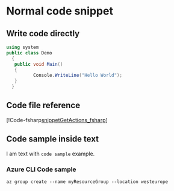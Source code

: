 # Normal code snippet

## Write code directly
  ```c#
  using system
  public class Demo
	{
	 public void Main()
	 {
	        Console.WriteLine("Hello World");
	 }
	}
  ```

## Code file reference
[!Code-fsharp[snippetGetActions_fsharp](.\..\Reference-Files\CodeSnippets\code_test_fsharp.fs)] 

## Code sample inside text
I am text with `code sample` example.

### Azure CLI Code sample
```azurecli-interactive
az group create --name myResourceGroup --location westeurope
``` 
